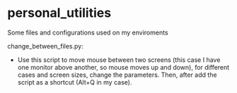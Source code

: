 # personal_utilities
Some files and configurations used on my enviroments

change_between_files.py:
 - Use this script to move mouse between two screens (this case I have one monitor above another, so mouse moves up and down), for different cases and screen sizes, change the parameters. Then, after add the script as a shortcut (Alt+Q in my case).
